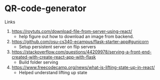 # QR-code-generator



Links
1. https://roytuts.com/download-file-from-server-using-react/
    - help figure out how to download an image from backend.
2. https://github.com/osu-cs340-ecampus/flask-starter-app#gunicorn
    - Setup persistent server on flip servers
3. https://stackoverflow.com/questions/44209978/serving-a-front-end-created-with-create-react-app-with-flask
    - Build folder serving
4. https://www.freecodecamp.org/news/what-is-lifting-state-up-in-react/ 
    - Helped understand lifting up state
